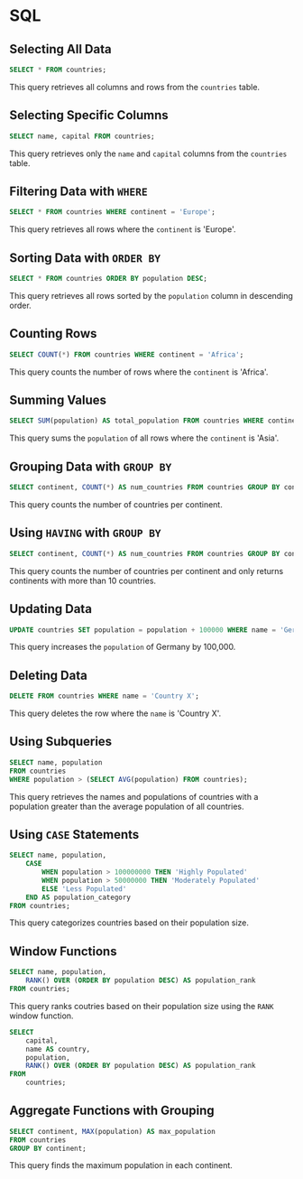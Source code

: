 # SQL 

## Selecting All Data

```sql
SELECT * FROM countries;
```
This query retrieves all columns and rows from the `countries` table.

## Selecting Specific Columns

```sql
SELECT name, capital FROM countries;
```
This query retrieves only the `name` and `capital` columns from the `countries` table.

## Filtering Data with `WHERE`

```sql
SELECT * FROM countries WHERE continent = 'Europe';
```
This query retrieves all rows where the `continent` is 'Europe'.

## Sorting Data with `ORDER BY`

```sql
SELECT * FROM countries ORDER BY population DESC;
```
This query retrieves all rows sorted by the `population` column in descending order.

## Counting Rows

```sql
SELECT COUNT(*) FROM countries WHERE continent = 'Africa';
```
This query counts the number of rows where the `continent` is 'Africa'.

## Summing Values

```sql
SELECT SUM(population) AS total_population FROM countries WHERE continent = 'Asia';
```
This query sums the `population` of all rows where the `continent` is 'Asia'.

## Grouping Data with `GROUP BY`

```sql
SELECT continent, COUNT(*) AS num_countries FROM countries GROUP BY continent;
```
This query counts the number of countries per continent.

## Using `HAVING` with `GROUP BY`

```sql
SELECT continent, COUNT(*) AS num_countries FROM countries GROUP BY continent HAVING COUNT(*) > 10;
```

This query counts the number of countries per continent and only returns  
continents with more than 10 countries.  

## Updating Data

```sql
UPDATE countries SET population = population + 100000 WHERE name = 'Germany';
```
This query increases the `population` of Germany by 100,000.

## Deleting Data

```sql
DELETE FROM countries WHERE name = 'Country X';
```
This query deletes the row where the `name` is 'Country X'.


## Using Subqueries

```sql
SELECT name, population
FROM countries
WHERE population > (SELECT AVG(population) FROM countries);
```

This query retrieves the names and populations of countries with a population
greater than the average population of all countries.


## Using `CASE` Statements

```sql
SELECT name, population,
    CASE
        WHEN population > 100000000 THEN 'Highly Populated'
        WHEN population > 50000000 THEN 'Moderately Populated'
        ELSE 'Less Populated'
    END AS population_category
FROM countries;
```

This query categorizes countries based on their population size.

## Window Functions

```sql
SELECT name, population, 
    RANK() OVER (ORDER BY population DESC) AS population_rank
FROM countries;
```

This query ranks coutries based on their population size using the `RANK`  
window function.

```sql
SELECT
    capital,
    name AS country,
    population,
    RANK() OVER (ORDER BY population DESC) AS population_rank
FROM
    countries;
```

## Aggregate Functions with Grouping

```sql
SELECT continent, MAX(population) AS max_population
FROM countries
GROUP BY continent;
```
This query finds the maximum population in each continent.


